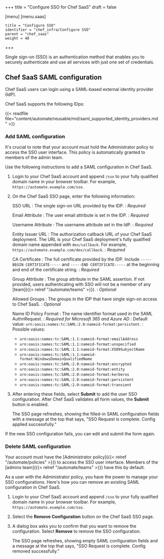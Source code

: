+++
title = "Configure SSO for Chef SaaS"
draft = false

[menu]
  [menu.saas]

    title = "Configure SSO"
    identifier = "chef_infra/Configure SSO"
    parent = "chef_saas"
    weight = 40
+++

Single sign-on (SSO) is an authentication method that enables you to securely authenticate and use all services with just one set of credentials.

## Chef SaaS SAML configuration

Chef SaaS users can login using a SAML-based external identity provider (IdP).

Chef SaaS supports the following IDps:

{{< readfile file="content/automate/reusable/md/saml_supported_identity_providers.md" >}}

### Add SAML configuration

It's crucial to note that your account must hold the Administrator policy to access the SSO user interface. This policy is automatically granted to members of the admin team.

Use the following instructions to add a SAML configuration in Chef SaaS.

1. Login to your Chef SaaS account and append `/sso` to your fully qualified domain name in your browser toolbar. For example, `https://automate.example.com/sso`.

1. On the Chef SaaS SSO page, enter the following information:

   SSO URL
   : The single sign-on URL provided by the IDP.
   : _Required_

   Email Attribute
   : The user email attribute is set in the IDP.
   : _Required_

   Username Attribute
   : The username attribute set in the IdP.
   : _Required_

   Entity Issuer URL
   : The authorization callback URL of your Chef SaaS deployment. The URL is your Chef SaaS deployment's fully qualified domain name appended with `dex/callback`. For example, `https://automate.example.com/dex/callback`.
   : _Required_

   CA Certificate
   : The full certificate provided by the IDP. Include `-----BEGIN CERTIFICATE-----` and `-----END CERTIFICATE-----` at the beginning and end of the certificate string.
   : _Required_

   Group Attribute
   : The group attribute in the SAML assertion.
     If not provided, users authenticating with SSO will not be a member of any [team]({{< relref "/automate/teams" >}}).
   : _Optional_

   Allowed Groups
   : The groups in the IDP that have single sign-on access to Chef SaaS.
   : _Optional_

   Name ID Policy Format
   : The name identifier format used in the SAML AuthnRequest.
   : _Required for Microsoft 365 and Azure AD_
   : Default value: `urn:oasis:names:tc:SAML:2.0:nameid-format:persistent`.
   : Possible values:
     - `urn:oasis:names:tc:SAML:1.1:nameid-format:emailAddress`
     - `urn:oasis:names:tc:SAML:1.1:nameid-format:unspecified`
     - `urn:oasis:names:tc:SAML:1.1:nameid-format:X509SubjectName`
     - `urn:oasis:names:tc:SAML:1.1:nameid-format:WindowsDomainQualifiedName`
     - `urn:oasis:names:tc:SAML:2.0:nameid-format:encrypted`
     - `urn:oasis:names:tc:SAML:2.0:nameid-format:entity`
     - `urn:oasis:names:tc:SAML:2.0:nameid-format:kerberos`
     - `urn:oasis:names:tc:SAML:2.0:nameid-format:persistent`
     - `urn:oasis:names:tc:SAML:2.0:nameid-format:transient`

1. After entering these fields, select **Submit** to add the user SSO configuration. After Chef SaaS validates all form values, the **Submit** button is enabled.

   The SSO page refreshes, showing the filled-in SAML configuration fields with a message at the top that says, "SSO Request is complete. Config applied successfully."

If the new SSO configuration fails, you can edit and submit the form again.

### Delete SAML configuration

Your account must have the [Administrator policy]({{< relref "/automate/policies" >}}) to access the SSO user interface. Members of the [admins team]({{< relref "/automate/teams" >}}) have this by default.

As a user with the Administrator policy, you have the power to manage your SSO configurations. Here's how you can remove an existing SAML configuration in Chef SaaS.

1. Login to your Chef SaaS account and append `/sso` to your fully qualified domain name in your browser toolbar. For example, `https://automate.example.com/sso`.

1. Select the **Remove Configuration** button on the Chef SaaS SSO page.

1. A dialog box asks you to confirm that you want to remove the configuration. Select **Remove** to remove the SSO configuration.

   The SSO page refreshes, showing empty SAML configuration fields and a message at the top that says, "SSO Request is complete. Config removed successfully."
